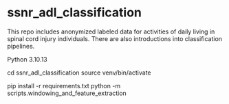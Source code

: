 # ssnr_adl_classification
This repo includes anonymized labeled data for activities of daily living in spinal cord injury individuals. There are also introductions into classification pipelines.

Python 3.10.13


cd ssnr_adl_classification
source venv/bin/activate

pip install -r requirements.txt
python -m scripts.windowing_and_feature_extraction